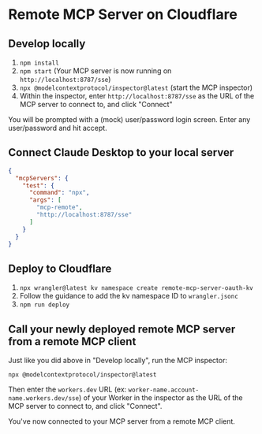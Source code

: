 # Remote MCP Server on Cloudflare

## Develop locally

1. `npm install`
2. `npm start` (Your MCP server is now running on `http://localhost:8787/sse`)
3. `npx @modelcontextprotocol/inspector@latest` (start the MCP inspector)
4. Within the inspector, enter `http://localhost:8787/sse` as the URL of the MCP server to connect to, and click "Connect"

You will be prompted with a (mock) user/password login screen. Enter any user/password and hit accept.

## Connect Claude Desktop to your local server

```json
{
  "mcpServers": {
    "test": {
      "command": "npx",
      "args": [
        "mcp-remote",
        "http://localhost:8787/sse"
      ]
    }
  }
}
```

## Deploy to Cloudflare

1. `npx wrangler@latest kv namespace create remote-mcp-server-oauth-kv`
2. Follow the guidance to add the kv namespace ID to `wrangler.jsonc`
3. `npm run deploy`

## Call your newly deployed remote MCP server from a remote MCP client

Just like you did above in "Develop locally", run the MCP inspector:

`npx @modelcontextprotocol/inspector@latest`

Then enter the `workers.dev` URL (ex: `worker-name.account-name.workers.dev/sse`) of your Worker in the inspector as the URL of the MCP server to connect to, and click "Connect".

You've now connected to your MCP server from a remote MCP client.